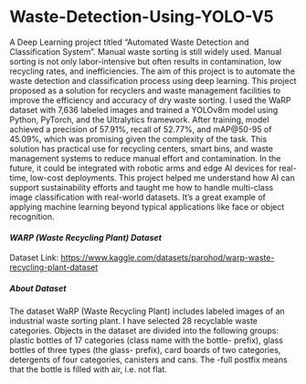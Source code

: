 # Waste-Detection-Using-YOLO-V5

A Deep Learning project titled “Automated Waste Detection and Classification System”. Manual waste sorting is still widely used. Manual sorting is not only labor-intensive but often results in contamination, low recycling rates, and inefficiencies. The aim of this project is to automate the waste detection and classification process using deep learning. This project proposed as a solution for recyclers and waste management facilities to improve the efficiency and accuracy of dry waste sorting.  I used the WaRP dataset with 7,636 labeled images and trained a YOLOv8m model using Python, PyTorch, and the Ultralytics framework. After training, model achieved a precision of 57.91%, recall of 52.77%, and mAP@50-95 of 45.09%, which was promising given the complexity of the task. This solution has practical use for recycling centers, smart bins, and waste management systems to reduce manual effort and contamination. In the future, it could be integrated with robotic arms and edge AI devices for real-time, low-cost deployments. This project helped me understand how AI can support sustainability efforts and taught me how to handle multi-class image classification with real-world datasets. It’s a great example of applying machine learning beyond typical applications like face or object recognition.

#### *WARP (Waste Recycling Plant) Dataset*
Dataset Link:  https://www.kaggle.com/datasets/parohod/warp-waste-recycling-plant-dataset

##### About Dataset
The dataset WaRP (Waste Recycling Plant) includes labeled images of an industrial waste sorting plant. I have selected 28 recyclable waste categories. Objects in the dataset are divided into the following groups: plastic bottles of 17 categories (class name with the bottle- prefix), glass bottles of three types (the glass- prefix), card boards of two categories, detergents of four categories, canisters and cans. The -full postfix means that the bottle is filled with air, i.e. not flat.

